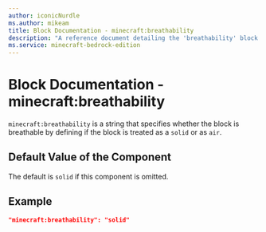 ```yaml
---
author: iconicNurdle
ms.author: mikeam
title: Block Documentation - minecraft:breathability
description: "A reference document detailing the 'breathability' block component"
ms.service: minecraft-bedrock-edition
---
```


# Block Documentation - minecraft:breathability

`minecraft:breathability` is a string that specifies whether the block is breathable by defining if the block is treated as a `solid` or as `air`. 

## Default Value of the Component

The default is `solid` if this component is omitted. 

## Example

```json
"minecraft:breathability": "solid"
```


